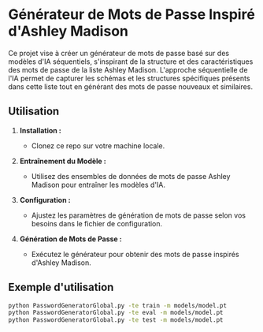 # Générateur de Mots de Passe Inspiré d'Ashley Madison

Ce projet vise à créer un générateur de mots de passe basé sur des modèles d'IA séquentiels, s'inspirant de la structure et des caractéristiques des mots de passe de la liste Ashley Madison. L'approche séquentielle de l'IA permet de capturer les schémas et les structures spécifiques présents dans cette liste tout en générant des mots de passe nouveaux et similaires.

## Utilisation

1. **Installation :**
   - Clonez ce repo sur votre machine locale.

2. **Entraînement du Modèle :**
   - Utilisez des ensembles de données de mots de passe Ashley Madison pour entraîner les modèles d'IA.

3. **Configuration :**
   - Ajustez les paramètres de génération de mots de passe selon vos besoins dans le fichier de configuration.

4. **Génération de Mots de Passe :**
   - Exécutez le générateur pour obtenir des mots de passe inspirés d'Ashley Madison.

## Exemple d'utilisation

```bash
python PasswordGeneratorGlobal.py -te train -m models/model.pt
python PasswordGeneratorGlobal.py -te eval -m models/model.pt
python PasswordGeneratorGlobal.py -te test -m models/model.pt
